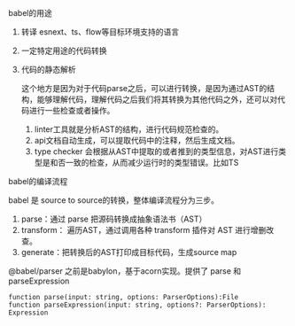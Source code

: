 babel的用途

1. 转译 esnext、ts、flow等目标环境支持的语言

2. 一定特定用途的代码转换

3. 代码的静态解析

   这个地方是因为对于代码parse之后，可以进行转换，是因为通过AST的结构，能够理解代码，理解代码之后我们将其转换为其他代码之外，还可以对代码进行一些检查或者操作。

   1. linter工具就是分析AST的结构，进行代码规范检查的。
   2. api文档自动生成，可以提取代码中的注释，然后生成文档。
   3. type checker 会根据从AST中提取的或者推到的类型信息，对AST进行类型是和否一致的检查，从而减少运行时的类型错误。比如TS



babel的编译流程

babel 是 source to source的转换，整体编译流程分为三步。

1. parse：通过 parse 把源码转换成抽象语法书（AST）
2. transform： 遍历AST，通过调用各种 transform 插件对 AST 进行增删改查。
3. generate：把转换后的AST打印成目标代码，生成source map



@babel/parser 之前是babylon，基于acorn实现。提供了 parse 和 parseExpression

```
function parse(input: string, options: ParserOptions):File
function parseExpression(input: string, options?: ParserOptions): Expression
```



